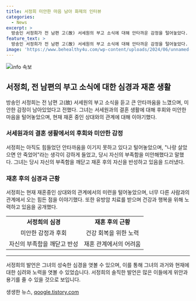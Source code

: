 ```yaml
---
title: 서정희 미안한 마음 남아 화제의 인터뷰
categories:
  - News
excerpt: >
  방송인 서정희가 전 남편 고(故) 서세원의 부고 소식에 대해 안타까운 감정을 털어놓았다. 그는 자신의 부재로 인한 미안함을 토로하며, 재혼 후의 삶과 어려움 등을 이야기했다. 또한, 현재 건강 상태에 대해서도 언급했다.
feature_text: >
  방송인 서정희가 전 남편 고(故) 서세원의 부고 소식에 대해 안타까운 감정을 털어놓았다. 그는 자신의 부재로 인한 미안함을 토로하며, 재혼 후의 삶과 어려움 등을 이야기했다. 또한, 현재 건강 상태에 대해서도 언급했다.
image: 'https://www.behealthy4u.com/wp-content/uploads/2024/06/unnamed-file.png'
---
```


<p><img src="https://www.behealthy4u.com/wp-content/uploads/2024/06/unnamed-file.png" alt="info 속보" /></p>

<h2 data-ke-size="size26">서정희, 전 남편의 부고 소식에 대한 심경과 재혼 생활</h2>

<p data-ke-size="size16">방송인 서정희는 전 남편 고(故) 서세원의 부고 소식을 듣고 큰 안타까움을 느꼈으며, 미안한 감정이 남아있었다고 전했다. 그녀는 서세원과의 결혼 생활에 대해 후회와 미안한 마음을 털어놓았으며, 현재 재혼 중인 상대와의 관계에 대해 이야기했다.</p>

<h3 data-ke-size="size22">서세원과의 결혼 생활에서의 후회와 미안한 감정</h3>

<p data-ke-size="size16">서정희는 아직도 힘들었던 안타까움을 이기지 못하고 있다고 털어놓았으며, "나랑 살았으면 안 죽었어"라는 생각이 강하게 들었고, 당시 자신의 부족함을 미안해했다고 말했다. 그녀는 당시 자신의 부족함을 깨닫고 재혼 후의 자신을 반성하고 있음을 드러냈다.</p>

<h3 data-ke-size="size22">재혼 후의 심경과 근황</h3>

<p data-ke-size="size16">서정희는 현재 재혼중인 상대와의 관계에서의 미련을 털어놓았으며, 너무 다른 사람과의 관계에서 오는 힘든 점을 이야기했다. 또한 유방암 치료를 받으며 건강과 행복을 위해 노력하고 있음을 공개했다.</p>

<table>
    <tr>
        <td style="text-align: center; height: 17px;"><b>서정희의 심경</b></td>
        <td style="text-align: center; height: 17px;"><b>재혼 후의 근황</b></td>
    </tr>
    <tr>
        <td style="text-align: center; height: 17px;">미안한 감정과 후회</td>
        <td style="text-align: center; height: 17px;">건강 회복을 위한 노력</td>
    </tr>
    <tr>
        <td style="text-align: center; height: 17px;">자신의 부족함을 깨닫고 반성</td>
        <td style="text-align: center; height: 17px;">재혼 관계에서의 어려움</td>
    </tr>
</table>

<hr>

<p data-ke-size="size16">서정희의 발언은 그녀의 성숙한 심경을 엿볼 수 있으며, 이를 통해 그녀의 과거와 현재에 대한 심려와 노력을 엿볼 수 있었습니다. 서정희의 솔직한 발언은 많은 이들에게 위안과 용기를 줄 수 있을 것으로 보입니다.</p>
생생한 뉴스, <a href="https://qoogle.tistory.com" rel="dofollow">qoogle.tistory.com</a>


